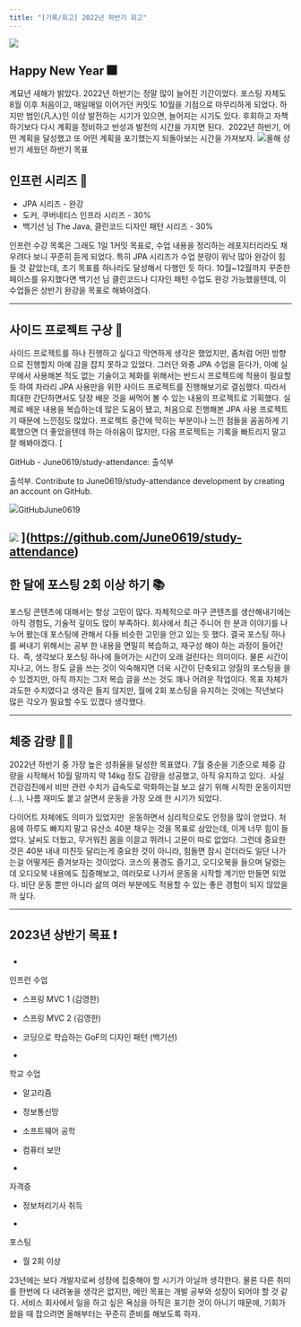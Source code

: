 ```yaml
---
title: "[기록/회고] 2022년 하반기 회고"
---
```


![](__GHOST_URL__/content/images/2023/01/16GIF.gif)
## Happy New Year 🎆

계묘년 새해가 밝았다. 2022년 하반기는 정말 많이 늘어진 기간이었다. 포스팅 자체도 8월 이후 처음이고, 매일매일 이어가던 커밋도 10월을 기점으로 마무리하게 되었다. 하지만 범인(凡人)인 이상 발전하는 시기가 있으면, 늘어지는 시기도 있다. 후회하고 자책하기보다 다시 계획을 정비하고 반성과 발전의 시간을 가지면 된다.  2022년 하반기, 어떤 계획을 달성했고 또 어떤 계획을 포기했는지 되돌아보는 시간을 가져보자.
![](__GHOST_URL__/content/images/2023/01/image.png)올해 상반기 세웠던 하반기 목표
## 인프런 시리즈 🎢

- JPA 시리즈 - 완강
- 도커, 쿠버네티스 인프라 시리즈 - 30% 
- 백기선 님 The Java, 클린코드 디자인 패턴 시리즈 - 30% 

인프런 수강 목록은 그래도 1일 1커밋 목표로, 수업 내용을 정리하는 레포지터리라도 채우려다 보니 꾸준히 듣게 되었다. 특히 JPA 시리즈가 수업 분량이 워낙 많아 완강이 힘들 것 같았는데, 초기 목표를 하나라도 달성해서 다행인 듯 하다. 10월~12월까지 꾸준한 페이스를 유지했다면 백기선 님 클린코드나 디자인 패턴 수업도 완강 가능했을텐데, 이 수업들은 상반기 완강을 목표로 해봐야겠다.

---

## 사이드 프로젝트 구상 🤔

사이드 프로젝트를 하나 진행하고 싶다고 막연하게 생각은 했었지만, 좀처럼 어떤 방향으로 진행할지 아예 감을 잡지 못하고 있었다. 그러던 와중 JPA 수업을 듣다가, 아예 실무에서 사용해본 적도 없는 기술이고 체화를 위해서는 반드시 프로젝트에 적용이 필요할 듯 하여 차라리 JPA 사용만을 위한 사이드 프로젝트를 진행해보기로 결심했다. 따라서 최대한 간단하면서도 당장 배운 것을 써먹어 볼 수 있는 내용의 프로젝트로 기획했다. 실제로 배운 내용을 복습하는데 많은 도움이 됐고, 처음으로 진행해본 JPA 사용 프로젝트기 때문에 느낀점도 많았다. 프로젝트 중간에 막히는 부분이나 느낀 점들을 꼼꼼하게 기록했으면 더 좋았을텐데 하는 아쉬움이 많지만, 다음 프로젝트는 기록을 빠트리지 말고 잘 해봐야겠다.
[

GitHub - June0619/study-attendance: 출석부

출석부. Contribute to June0619/study-attendance development by creating an account on GitHub.

![](https://github.com/fluidicon.png)GitHubJune0619

![](https://opengraph.githubassets.com/3999d88adfff09523fea0dbfbf8902b93df249d446a4e8b11d3cf32eb2c3dd64/June0619/study-attendance)
](https://github.com/June0619/study-attendance)
---

## 한 달에 포스팅 2회 이상 하기 📚

포스팅 콘텐츠에 대해서는 항상 고민이 많다. 자체적으로 마구 콘텐츠를 생산해내기에는  아직 경험도, 기술적 깊이도 많이 부족하다. 회사에서 최근 주니어 한 분과 이야기를 나누어 봤는데 포스팅에 관해서 다들 비슷한 고민을 안고 있는 듯 했다. 결국 포스팅 하나를 써내기 위해서는 공부 한 내용을 면밀히 복습하고, 재구성 해야 하는 과정이 들어간다.  즉, 생각보다 포스팅 하나에 들어가는 시간이 오래 걸린다는 의미이다. 물론 시간이 지나고, 어느 정도 글을 쓰는 것이 익숙해지면 더욱 시간이 단축되고 양질의 포스팅을 쓸 수 있겠지만, 아직 까지는 그저 복습 글을 쓰는 것도 꽤나 어려운 작업이다. 목표 자체가 과도한 수치였다고 생각은 들지 않지만, 월에 2회 포스팅을 유지하는 것에는 작년보다 많은 각오가 필요할 수도 있겠다 생각했다.

---

## 체중 감량 🏃‍♂️

2022년 하반기 중 가장 높은 성취율을 달성한 목표였다. 7월 중순을 기준으로 체중 감량을 시작해서 10월 말까지 약 14kg 정도 감량을 성공했고, 아직 유지하고 있다.  사실 건강검진에서 비만 관련 수치가 급속도로 악화하는걸 보고 살기 위해 시작한 운동이지만(...), 나름 재미도 붙고 살면서 운동을 가장 오래 한 시기가 되었다. 

다이어트 자체에도 의미가 있었지만  운동하면서 심리적으로도 안정을 많이 얻었다. 처음에 하루도 빠지지 말고 유산소 40분 채우는 것을 목표로 삼았는데, 이게 너무 힘이 들었다. 날씨도 더웠고, 무거워진 몸을 이끌고 뛰려니 고문이 따로 없었다. 그런데 중요한 것은 40분 내내 미친듯 달리는게 중요한 것이 아니라, 힘들면 잠시 걷더라도 일단 나가는걸 어떻게든 즐겨보자는 것이었다. 코스의 풍경도 즐기고, 오디오북을 들으며 달렸는데 오디오북 내용에도 집중해보고, 여러모로 나가서 운동을 시작할 계기만 만들면 되었다. 비단 운동 뿐만 아니라 삶의 여러 부분에도 적용할 수 있는 좋은 경험이 되지 않았을까 싶다. 

---

## 2023년 상반기 목표 ❗

- 
인프런 수업

- 스프링 MVC 1 (김영한)
- 스프링 MVC 2 (김영한)
- 코딩으로 학습하는 GoF의 디자인 패턴 (백기선)

- 
학교 수업

- 알고리즘
- 정보통신망
- 소프트웨어 공학
- 컴퓨터 보안

- 
자격증

- 정보처리기사 취득

- 
포스팅

- 월 2회 이상

23년에는 보다 개발자로써 성장에 집중해야 할 시기가 아닐까 생각한다. 물론 다른 취미를 한번에 다 내려놓을 생각은 없지만, 메인 목표는 개발 공부와 성장이 되어야 할 것 같다. 서비스 회사에서 일을 하고 싶은 욕심을 아직은 포기한 것이 아니기 때문에, 기회가 왔을 때 잡으려면 올해부터는 꾸준히 준비를 해보도록 하자.
